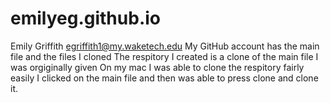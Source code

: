 # emilyeg.github.io 
Emily Griffith egriffith1@my.waketech.edu
My GitHub account has the main file and the files I cloned 
The respitory I created is a clone of the main file I was orgiginally given
On my mac I was able to clone the respitory fairly easily I clicked on the main file and then was able to press clone and clone it. 